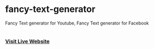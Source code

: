 # fancy-text-generator
Fancy Text generator for Youtube, Fancy Text generator for Facebook
<br/><br/>
<h3>
<a href="https://nextprotips.com/fancy-text-generator">Visit Live Website</a></h3>
